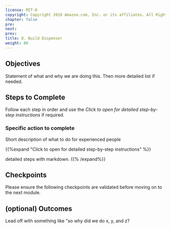 ```yaml
---
license: MIT-0
copyright: Copyright 2019 Amazon.com, Inc. or its affiliates. All Rights Reserved.
chapter: false
pre: 
next: 
prev: 
title: 8. Build Dispenser
weight: 80
---
```


## Objectives

Statement of what and why we are doing this. Then more detailed list if needed.

## Steps to Complete

Follow each step in order and use the *Click to open for detailed step-by-step instructions* if required.

### Specific action to complete

Short description of what to do for experienced people

{{%expand "Click to open for detailed step-by-step instructions" %}}

detailed steps with markdown.
{{% /expand%}}

## Checkpoints

Please ensure the following checkpoints are validated before moving on to the next module.

## (optional) Outcomes

Lead off with something like "so why did we do x, y, and z?